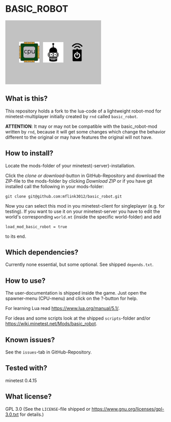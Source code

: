 # BASIC_ROBOT

![Screenshot](screenshot.png "Screenshot") 

## What is this?

This repository holds a fork to the lua-code of a lightweight robot-mod for minetest-multiplayer initially created by ``rnd`` called ``basic_robot``.

**ATTENTION**: It may or may not be compatible with the basic_robot-mod written by ``rnd``, because it will get some changes which change the behavior different to the original or may have features the original will not have.

## How to install?

Locate the mods-folder of your minetest(-server)-installation.

Click the *clone or download*-button in GitHub-Repository and download the ZIP-file to the mods-folder by clicking *Download ZIP* or if you have git installed call the following in your mods-folder:
	
	git clone git@github.com:mflink3012/basic_robot.git

Now you can select this mod in you minetest-client for singleplayer (e.g. for testing). If you want to use it on your minetest-server you have to edit the world's corresponding ``world.mt`` (inside the specific world-folder) and add

	load_mod_basic_robot = true

to its end.

## Which dependencies?

Currently none essential, but some optional.
See shipped ``depends.txt``.

## How to use?

The user-documentation is shipped inside the game.
Just open the spawner-menu (CPU-menu) and click on the ?-button for help.

For learning Lua read <https://www.lua.org/manual/5.1/>.

For ideas and some scripts look at the shipped ``scripts``-folder and/or <https://wiki.minetest.net/Mods/basic_robot>.

## Known issues?

See the ``issues``-tab in GitHub-Repository.

## Tested with?

minetest 0.4.15

## What license?

GPL 3.0 (See the ``LICENSE``-file shipped or <https://www.gnu.org/licenses/gpl-3.0.txt> for details.)
